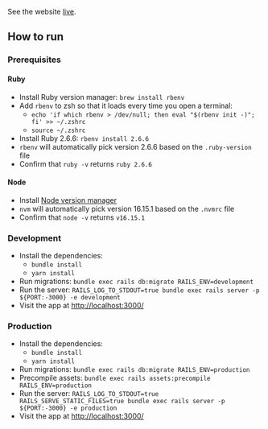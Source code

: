 See the website [live](https://rails-stories.onrender.com).

## How to run

### Prerequisites

#### Ruby
- Install Ruby version manager: `brew install rbenv`
- Add `rbenv` to zsh so that it loads every time you open a terminal:
	- `echo 'if which rbenv > /dev/null; then eval "$(rbenv init -)"; fi' >> ~/.zshrc`
	- `source ~/.zshrc`
- Install Ruby 2.6.6: `rbenv install 2.6.6`
- `rbenv` will automatically pick version 2.6.6 based on the `.ruby-version` file
- Confirm that `ruby -v` returns `ruby 2.6.6`

#### Node
- Install [Node version manager](https://github.com/nvm-sh/nvm)
- `nvm` will automatically pick version 16.15.1 based on the `.nvmrc` file
- Confirm that `node -v` returns `v16.15.1`

### Development
- Install the dependencies:
	- `bundle install`
	- `yarn install`
- Run migrations: `bundle exec rails db:migrate RAILS_ENV=development`
- Run the server: `RAILS_LOG_TO_STDOUT=true bundle exec rails server -p ${PORT:-3000} -e development`
- Visit the app at [http://localhost:3000/](http://localhost:3000/)

### Production
- Install the dependencies:
	- `bundle install`
	- `yarn install`
- Run migrations: `bundle exec rails db:migrate RAILS_ENV=production`
- Precompile assets: `bundle exec rails assets:precompile RAILS_ENV=production`
- Run the server: `RAILS_LOG_TO_STDOUT=true RAILS_SERVE_STATIC_FILES=true bundle exec rails server -p ${PORT:-3000} -e production`
- Visit the app at [http://localhost:3000/](http://localhost:3000/)
